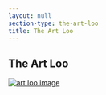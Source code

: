 ```yaml
---
layout: null
section-type: the-art-loo
title: The Art Loo
---
```


## The Art Loo

[![art loo image][image]][slide]


[image]: /loo_photos/01.jpg
[slide]: /looslide/
